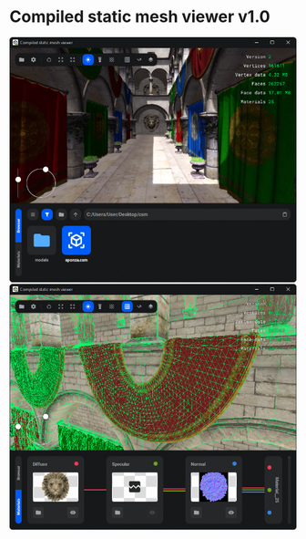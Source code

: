 # Compiled static mesh viewer v1.0

![Screenshot](https://raw.githubusercontent.com/unitmap/CompiledStaticMeshViewer/refs/heads/main/Images/1.png)
![Screenshot](https://raw.githubusercontent.com/unitmap/CompiledStaticMeshViewer/refs/heads/main/Images/2.png)
